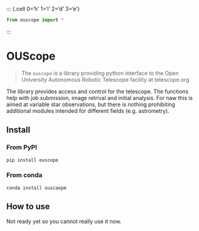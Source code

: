 
::: {.cell 0=‘h’ 1=‘i’ 2=‘d’ 3=‘e’}

``` python
from ouscope import *
```

:::

# OUScope

> The `ouscope` is a library providing python interface to the Open
> University Autonomous Robotic Telescope facility at telescope.org

The library provides access and control for the telescope. The functions
help with job submission, image retrival and initial analysis. For naw
this is aimed at variable star observations, but there is nothing
prohibiting additional modules intended for different fields
(e.g. astrometry).

## Install

### From PyPI

`pip install ouscope`

### From conda

`conda install ouscaope`

## How to use

Not ready yet so you cannot really use it now.
